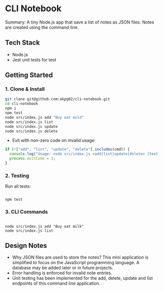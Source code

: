 # CLI Notebook

Summary: A tiny Node.js app that save a list of notes as JSON files. Notes are created using the command line.

## Tech Stack

- Node.js
- Jest unit tests for test

## Getting Started

### 1. Clone & Install

```bash
git clone git@github.com:akpg02/cli-notebook.git
cd cli-notebook
npm i
npm test
node src/index.js add "Buy oat mild"
node src/index.js list
node src/index.js update
node src/index.js delete
```

- Exit with non-zero code on invalid usage:

```js
if (!["add", "list", "update", "delete"].includes(cmd)) {
  console.log("Usage: node src/index.js <add|list|update|delete> [text]");
  process.exitCode = 1;
}
```

### 2. Testing

Run all tests:

```

npm test

```

### 3. CLI Commands

```

node src/index.js add "Buy oat milk"
node src/index.js list

```

## Design Notes

- Why JSON files are used to store the notes? This mini application is simplified to focus on the JavaScript programming language. A database may be added later or in future projects.
- Error handling is enforced for invalid note entries.
- Unit testing has been implemented for the add, delete, update and list endpoints of this command line application.

```

```
